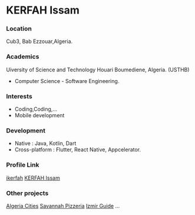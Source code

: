 # KERFAH Issam

### Location
Cub3, Bab Ezzouar,Algeria.

### Academics
Uiversity of Science and Technology Houari Boumediene, Algeria. (USTHB)
- Computer Science - Software Engineering.

### Interests
- Coding,Coding,...
- Mobile development

### Development
- Native : Java, Kotlin, Dart
- Cross-platform : Flutter, React Native, Appcelerator.

### Profile Link
[ikerfah](https://github.com/ikerfah)
[KERFAH Issam](https://www.linkedin.com/in/issam-kerfah/)

### Other projects
[Algeria Cities](https://github.com/ikerfah/AlgeriaCities)
[Savannah Pizzeria](https://play.google.com/store/apps/details?id=com.ikerfah.savannah)
[Izmir Guide](https://play.google.com/store/apps/details?id=com.ikerfah.izmirguide)
...
